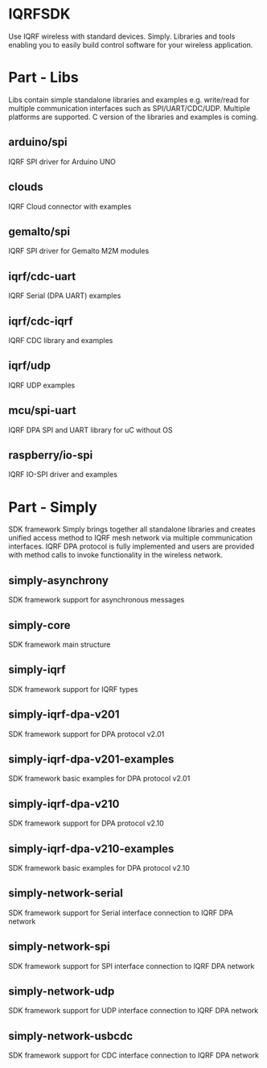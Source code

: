 IQRFSDK
=======

Use IQRF wireless with standard devices. Simply.
Libraries and tools enabling you to easily build control software for your wireless application.

Part - Libs
===========

Libs contain simple standalone libraries and examples e.g. write/read for multiple communication
interfaces such as SPI/UART/CDC/UDP. Multiple platforms are supported. C version of the libraries
and examples is coming.  


arduino/spi
-----------

IQRF SPI driver for Arduino UNO


clouds
------

IQRF Cloud connector with examples


gemalto/spi
-----------

IQRF SPI driver for Gemalto M2M modules


iqrf/cdc-uart
-------------

IQRF Serial (DPA UART) examples


iqrf/cdc-iqrf
-------------

IQRF CDC library and examples


iqrf/udp
--------

IQRF UDP examples


mcu/spi-uart
------------

IQRF DPA SPI and UART library for uC without OS


raspberry/io-spi
----------------

IQRF IO-SPI driver and examples


Part - Simply
=============

SDK framework Simply brings together all standalone libraries and creates unified access method
to IQRF mesh network via multiple communication interfaces. IQRF DPA protocol is fully implemented
and users are provided with method calls to invoke functionality in the wireless network.    


simply-asynchrony
-----------------

SDK framework support for asynchronous messages


simply-core
-----------

SDK framework main structure


simply-iqrf
-----------

SDK framework support for IQRF types


simply-iqrf-dpa-v201
--------------------

SDK framework support for DPA protocol v2.01


simply-iqrf-dpa-v201-examples
-----------------------------

SDK framework basic examples for DPA protocol v2.01


simply-iqrf-dpa-v210
--------------------

SDK framework support for DPA protocol v2.10


simply-iqrf-dpa-v210-examples
-----------------------------

SDK framework basic examples for DPA protocol v2.10


simply-network-serial
---------------------

SDK framework support for Serial interface connection to IQRF DPA network


simply-network-spi
------------------

SDK framework support for SPI interface connection to IQRF DPA network


simply-network-udp
------------------

SDK framework support for UDP interface connection to IQRF DPA network


simply-network-usbcdc
---------------------

SDK framework support for CDC interface connection to IQRF DPA network

